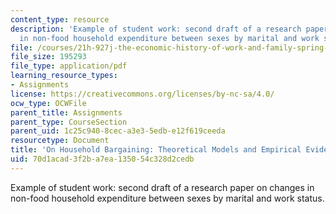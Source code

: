 ```yaml
---
content_type: resource
description: 'Example of student work: second draft of a research paper on changes
  in non-food household expenditure between sexes by marital and work status.'
file: /courses/21h-927j-the-economic-history-of-work-and-family-spring-2005/70d1acad3f2ba7ea135054c328d2cedb_MIT21H_927JS05_secd_anony.pdf
file_size: 195293
file_type: application/pdf
learning_resource_types:
- Assignments
license: https://creativecommons.org/licenses/by-nc-sa/4.0/
ocw_type: OCWFile
parent_title: Assignments
parent_type: CourseSection
parent_uid: 1c25c940-8cec-a3e3-5edb-e12f619ceeda
resourcetype: Document
title: 'On Household Bargaining: Theoretical Models and Empirical Evidence '
uid: 70d1acad-3f2b-a7ea-1350-54c328d2cedb
---
```

Example of student work: second draft of a research paper on changes in non-food household expenditure between sexes by marital and work status.